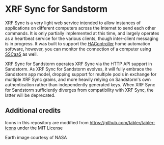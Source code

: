 # XRF Sync for Sandstorm

XRF Sync is a very light web service intended to allow instances of applications on different computers across the Internet to send each other commands. It is only partially implemented at this time, and largely operates as a heartbeat service for the various clients, though inter-client messaging is in progress. It was built to support the [HAController](https://github.com/ocdtrekkie/HAController) home automation software, however, you can monitor the connection of a computer using [SSCaaS](https://github.com/ocdtrekkie/SSCaaS) as well.

XRF Sync for Sandstorm operates XRF Sync via the HTTP API support in Sandstorm. As XRF Sync for Sandstorm evolves, it will fully embrace the Sandstorm app model, dropping support for multiple pools in exchange for multiple XRF Sync grains, and more heavily relying on Sandstorm's own authentication rather than independently generated keys. When XRF Sync for Sandstorm sufficiently diverges from compatibility with XRF Sync, the latter will be deprecated.

## Additional credits

Icons in this repository are modified from https://github.com/tabler/tabler-icons under the MIT License

Earth image courtesy of NASA